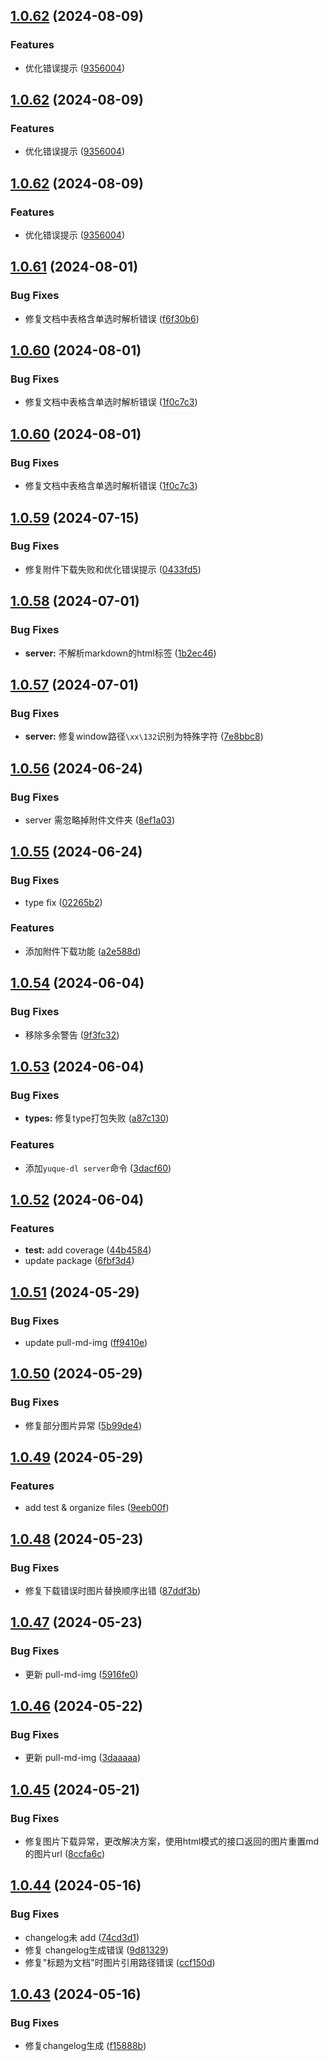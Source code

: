 ## [1.0.62](https://github.com/gxr404/yuque-dl/compare/v1.0.61...v1.0.62) (2024-08-09)


### Features

* 优化错误提示 ([9356004](https://github.com/gxr404/yuque-dl/commit/935600415e13dcffb5a9b95c556e5cbadf9e1af2))



## [1.0.62](https://github.com/gxr404/yuque-dl/compare/v1.0.61...v1.0.62) (2024-08-09)


### Features

* 优化错误提示 ([9356004](https://github.com/gxr404/yuque-dl/commit/935600415e13dcffb5a9b95c556e5cbadf9e1af2))



## [1.0.62](https://github.com/gxr404/yuque-dl/compare/v1.0.61...v1.0.62) (2024-08-09)


### Features

* 优化错误提示 ([9356004](https://github.com/gxr404/yuque-dl/commit/935600415e13dcffb5a9b95c556e5cbadf9e1af2))



## [1.0.61](https://github.com/gxr404/yuque-dl/compare/v1.0.60...v1.0.61) (2024-08-01)


### Bug Fixes

* 修复文档中表格含单选时解析错误 ([f6f30b6](https://github.com/gxr404/yuque-dl/commit/f6f30b641e311985420a0f6af5f573f000781071))



## [1.0.60](https://github.com/gxr404/yuque-dl/compare/v1.0.59...v1.0.60) (2024-08-01)


### Bug Fixes

* 修复文档中表格含单选时解析错误 ([1f0c7c3](https://github.com/gxr404/yuque-dl/commit/1f0c7c35c0d091221797064bcf4216d3c7ace51a))



## [1.0.60](https://github.com/gxr404/yuque-dl/compare/v1.0.59...v1.0.60) (2024-08-01)


### Bug Fixes

* 修复文档中表格含单选时解析错误 ([1f0c7c3](https://github.com/gxr404/yuque-dl/commit/1f0c7c35c0d091221797064bcf4216d3c7ace51a))



## [1.0.59](https://github.com/gxr404/yuque-dl/compare/v1.0.58...v1.0.59) (2024-07-15)


### Bug Fixes

* 修复附件下载失败和优化错误提示 ([0433fd5](https://github.com/gxr404/yuque-dl/commit/0433fd52f4c71de982182813cebe7063d79c7801))



## [1.0.58](https://github.com/gxr404/yuque-dl/compare/v1.0.57...v1.0.58) (2024-07-01)


### Bug Fixes

* **server:** 不解析markdown的html标签 ([1b2ec46](https://github.com/gxr404/yuque-dl/commit/1b2ec460e4fa05e696b3bde149f55a79a0982957))



## [1.0.57](https://github.com/gxr404/yuque-dl/compare/v1.0.56...v1.0.57) (2024-07-01)


### Bug Fixes

* **server:** 修复window路径`\xx\132`识别为特殊字符 ([7e8bbc8](https://github.com/gxr404/yuque-dl/commit/7e8bbc87e4f916be703996e44efd2cf8b3991229))



## [1.0.56](https://github.com/gxr404/yuque-dl/compare/v1.0.55...v1.0.56) (2024-06-24)


### Bug Fixes

* server 需忽略掉附件文件夹 ([8ef1a03](https://github.com/gxr404/yuque-dl/commit/8ef1a038d6a3efdb5202fb7af658745bdf63dcc4))



## [1.0.55](https://github.com/gxr404/yuque-dl/compare/v1.0.54...v1.0.55) (2024-06-24)


### Bug Fixes

* type fix ([02265b2](https://github.com/gxr404/yuque-dl/commit/02265b2a86e3f4102c8a3aff976eca790b7e97e7))


### Features

* 添加附件下载功能 ([a2e588d](https://github.com/gxr404/yuque-dl/commit/a2e588d9bc44be2b9ea92be7d4fbc5eab433a8eb))



## [1.0.54](https://github.com/gxr404/yuque-dl/compare/v1.0.53...v1.0.54) (2024-06-04)


### Bug Fixes

* 移除多余警告 ([9f3fc32](https://github.com/gxr404/yuque-dl/commit/9f3fc32aac4faf39cfc9ae1c3b45bd1525d1c401))



## [1.0.53](https://github.com/gxr404/yuque-dl/compare/v1.0.52...v1.0.53) (2024-06-04)


### Bug Fixes

* **types:** 修复type打包失败 ([a87c130](https://github.com/gxr404/yuque-dl/commit/a87c13022e3c95e0c54d2cb9c4e95078ea2f4100))


### Features

* 添加`yuque-dl server`命令 ([3dacf60](https://github.com/gxr404/yuque-dl/commit/3dacf60efcc88ea1b7689fc6f99a02b61589e2fe))



## [1.0.52](https://github.com/gxr404/yuque-dl/compare/v1.0.51...v1.0.52) (2024-06-04)


### Features

* **test:** add coverage ([44b4584](https://github.com/gxr404/yuque-dl/commit/44b45845e2e6e37138df9c0ee76d58fc163b4bf6))
* update package ([6fbf3d4](https://github.com/gxr404/yuque-dl/commit/6fbf3d42029e0448b43dc6594f78efd9c7099a1a))



## [1.0.51](https://github.com/gxr404/yuque-dl/compare/v1.0.50...v1.0.51) (2024-05-29)


### Bug Fixes

* update pull-md-img ([ff9410e](https://github.com/gxr404/yuque-dl/commit/ff9410e14346dc695f967370e87c5b558f6bc0cc))



## [1.0.50](https://github.com/gxr404/yuque-dl/compare/v1.0.49...v1.0.50) (2024-05-29)


### Bug Fixes

*  修复部分图片异常 ([5b99de4](https://github.com/gxr404/yuque-dl/commit/5b99de455f74e7738048f96ed56943997531e55b))



## [1.0.49](https://github.com/gxr404/yuque-dl/compare/v1.0.48...v1.0.49) (2024-05-29)


### Features

* add test & organize files ([9eeb00f](https://github.com/gxr404/yuque-dl/commit/9eeb00fa75439a8126cb795a278e7604e7fb1f6b))



## [1.0.48](https://github.com/gxr404/yuque-dl/compare/v1.0.47...v1.0.48) (2024-05-23)


### Bug Fixes

* 修复下载错误时图片替换顺序出错 ([87ddf3b](https://github.com/gxr404/yuque-dl/commit/87ddf3b00bf378364202ae25513fa3df4c2486e0))



## [1.0.47](https://github.com/gxr404/yuque-dl/compare/v1.0.46...v1.0.47) (2024-05-23)


### Bug Fixes

* 更新 pull-md-img ([5916fe0](https://github.com/gxr404/yuque-dl/commit/5916fe0aa8f2dc09f4c375a65fc1cf4bb305e66e))



## [1.0.46](https://github.com/gxr404/yuque-dl/compare/v1.0.45...v1.0.46) (2024-05-22)


### Bug Fixes

* 更新 pull-md-img ([3daaaaa](https://github.com/gxr404/yuque-dl/commit/3daaaaac38dd0af89d6569ce53f26aa8ed74f593))



## [1.0.45](https://github.com/gxr404/yuque-dl/compare/v1.0.44...v1.0.45) (2024-05-21)


### Bug Fixes

* 修复图片下载异常，更改解决方案，使用html模式的接口返回的图片重置md的图片url ([8ccfa6c](https://github.com/gxr404/yuque-dl/commit/8ccfa6c5763775ee359c7454c5d4b259d831bdc4))



## [1.0.44](https://github.com/gxr404/yuque-dl/compare/v1.0.43...v1.0.44) (2024-05-16)


### Bug Fixes

* changelog未 add ([74cd3d1](https://github.com/gxr404/yuque-dl/commit/74cd3d13ec7f48d52c8350991b9f6bf066b46e4d))
* 修复 changelog生成错误 ([9d81329](https://github.com/gxr404/yuque-dl/commit/9d813295842b4611f8f8295be679523c9cfad4f6))
* 修复"标题为文档"时图片引用路径错误 ([ccf150d](https://github.com/gxr404/yuque-dl/commit/ccf150d8601217374fcd7f3398103ec7621b7a11))



## [1.0.43](https://github.com/gxr404/yuque-dl/compare/v1.0.42...v1.0.43) (2024-05-16)


### Bug Fixes

* 修复changelog生成 ([f15888b](https://github.com/gxr404/yuque-dl/commit/f15888b21937afcf20eab1a13c6fda2c90eed2fa))



